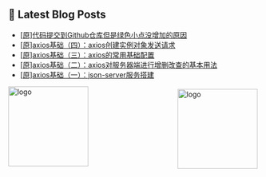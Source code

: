 ## 📕 Latest Blog Posts

<!-- BLOG-POST-LIST:START -->
- [[原]代码提交到Github仓库但是绿色小点没增加的原因](https://blog.csdn.net/sinat_41696687/article/details/114884777)
- [[原]axios基础（四）：axios创建实例对象发送请求](https://blog.csdn.net/sinat_41696687/article/details/114876513)
- [[原]axios基础（三）：axios的常用基础配置](https://blog.csdn.net/sinat_41696687/article/details/114876106)
- [[原]axios基础（二）：axios对服务器端进行增删改查的基本用法](https://blog.csdn.net/sinat_41696687/article/details/114868933)
- [[原]axios基础（一）：json-server服务搭建](https://blog.csdn.net/sinat_41696687/article/details/114867227)
<!-- BLOG-POST-LIST:END -->
<img src="https://github-readme-stats.vercel.app/api?username=qq1120637483&show_icons=true" alt="logo" height="160" align="right" style="margin: 5px; margin-bottom: 20px;" />

<img src="https://github-profile-trophy.vercel.app/?username=qq1120637483&theme=flat&column=7" alt="logo" height="160" align="center" style="margin: auto; margin-bottom: 20px;" />


<!--
**qq1120637483/qq1120637483** is a ✨ _special_ ✨ repository because its `README.md` (this file) appears on your GitHub profile.

Here are some ideas to get you started:

- 🔭 I’m currently working on ...
- 🌱 I’m currently learning ...
- 👯 I’m looking to collaborate on ...
- 🤔 I’m looking for help with ...
- 💬 Ask me about ...
- 📫 How to reach me: ...
- 😄 Pronouns: ...
- ⚡ Fun fact: ...
-->
